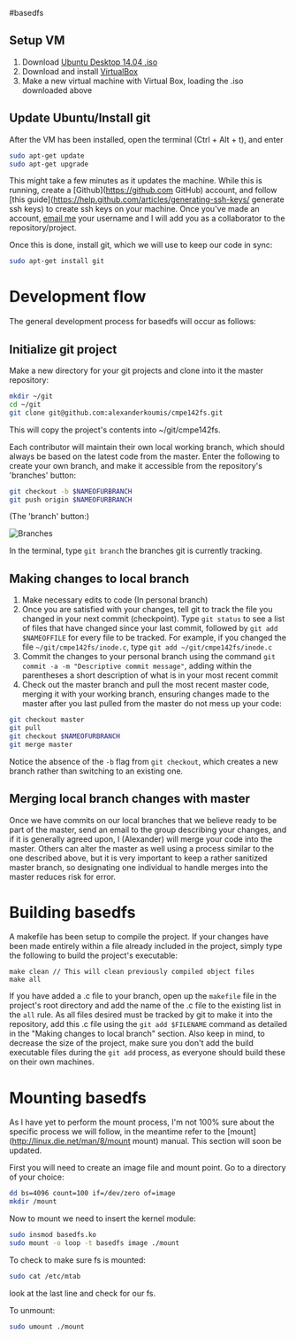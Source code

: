 #basedfs

## Setup VM

1. Download [Ubuntu Desktop 14.04 .iso](http://www.ubuntu.com/download/desktop "Ubuntu 14.04")
2. Download and install [VirtualBox](https://www.virtualbox.org/wiki/Downloads)
3. Make a new virtual machine with Virtual Box, loading the .iso downloaded above

## Update Ubuntu/Install git

After the VM has been installed, open the terminal (Ctrl + Alt + t), and enter
 
 ```bash
 sudo apt-get update
 sudo apt-get upgrade
 ```

This might take a few minutes as it updates the machine. While this is running, create a [Github](https://github.com GitHub) account, and follow [this guide](https://help.github.com/articles/generating-ssh-keys/ generate ssh keys) to create ssh keys on your machine. Once you've made an account, [email me](alexander.koumis@sjsu.edu) your username and I will add you as a collaborator to the repository/project.

Once this is done, install git, which we will use to keep our code in sync:

```bash
sudo apt-get install git
```

# Development flow

The general development process for basedfs will occur as follows:

## Initialize git project

Make a new directory for your git projects and clone into it the master repository: 

```bash
mkdir ~/git
cd ~/git
git clone git@github.com:alexanderkoumis/cmpe142fs.git
```

This will copy the project's contents into ~/git/cmpe142fs.

Each contributor will maintain their own local working branch, which should always be based on the latest code from the master. Enter the following to create your own branch, and make it accessible from the repository's 'branches' button:

```bash
git checkout -b $NAMEOFURBRANCH
git push origin $NAMEOFURBRANCH
```
(The 'branch' button:)

![Branches](http://i.imgur.com/27enzJB.png)

In the terminal, type `git branch` the branches git is currently tracking.

## Making changes to local branch
1. Make necessary edits to code (In personal branch)
2. Once you are satisfied with your changes, tell git to track the file you changed in your next commit (checkpoint). Type `git status` to see a list of files that have changed since your last commit, followed by `git add $NAMEOFFILE` for every file to be tracked. For example, if you changed the file `~/git/cmpe142fs/inode.c`, type `git add ~/git/cmpe142fs/inode.c`
4. Commit the changes to your personal branch using the command `git commit -a -m "Descriptive commit message"`, adding within the parentheses a short description of what is in your most recent commit
5. Check out the master branch and pull the most recent master code, merging it with your working branch, ensuring changes made to the master after you last pulled from the master do not mess up your code:

```bash
git checkout master
git pull
git checkout $NAMEOFURBRANCH
git merge master
```

Notice the absence of the `-b` flag from `git checkout`, which creates a new branch rather than switching to an existing one.

## Merging local branch changes with master

Once we have commits on our local branches that we believe ready to be part of the master, send an email to the group describing your changes, and if it is generally agreed upon, I (Alexander) will merge your code into the master. Others can alter the master as well using a process similar to the one described above, but it is very important to keep a rather sanitized master branch, so designating one individual to handle merges into the master reduces risk for error.

# Building basedfs

A makefile has been setup to compile the project. If your changes have been made entirely within a file already included in the project, simply type the following to build the project's executable:

```make
make clean // This will clean previously compiled object files
make all
```

If you have added a .c file to your branch, open up the `makefile` file in the project's root directory and add the name of the .c file to the existing list in the `all` rule. As all files desired must be tracked by git to make it into the repository, add this .c file using the `git add $FILENAME` command as detailed in the "Making changes to local branch" section. Also keep in mind, to decrease the size of the project, make sure you don't add the build executable files during the `git add` process, as everyone should build these on their own machines.

# Mounting basedfs

As I have yet to perform the mount process, I'm not 100% sure about the specific process we will follow, in the meantime refer to the [mount](http://linux.die.net/man/8/mount mount) manual. This section will soon be updated.

First you will need to create an image file and mount point. Go to a directory of your choice:
```bash
dd bs=4096 count=100 if=/dev/zero of=image
mkdir /mount
```
Now to mount we need to insert the kernel module:

```bash
sudo insmod basedfs.ko
sudo mount -o loop -t basedfs image ./mount
```

To check to make sure fs is mounted:
```bash
sudo cat /etc/mtab
```

look at the last line and check for our fs.

To unmount:
```bash
sudo umount ./mount
```
